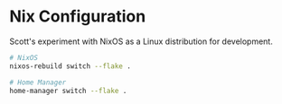 # Nix Configuration

Scott's experiment with NixOS as a Linux distribution for development.

```sh
# NixOS
nixos-rebuild switch --flake .

# Home Manager
home-manager switch --flake .
```

